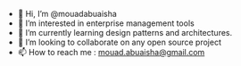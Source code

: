 - 👋 Hi, I’m @mouadabuaisha
- 👀 I’m interested in enterprise management tools
- 🌱 I’m currently learning design patterns and architectures.
- 💞️ I’m looking to collaborate on any open source project
- 📫 How to reach me : mouad.abuaisha@gmail.com

<!---
mouadabuaisha/mouadabuaisha is a ✨ special ✨ repository because its `README.md` (this file) appears on your GitHub profile.
You can click the Preview link to take a look at your changes.
--->
